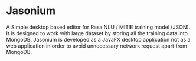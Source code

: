 # Jasonium
A Simple desktop based editor for Rasa NLU / MITIE training model (JSON).
It is designed to work with large dataset by storing all the training data into MongoDB.
Jasonium is developed as a JavaFX desktop application not as a web application in order to avoid unnecessary network request apart from MongoDB. 
